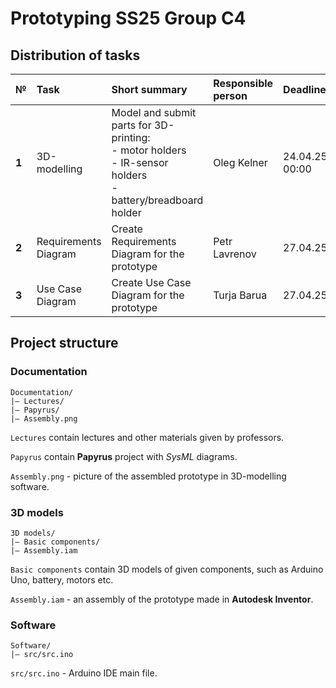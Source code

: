 # Prototyping SS25 Group C4

## Distribution of tasks

| №     | Task                 | Short summary                                                                                                           | Responsible person | Deadline       |    Status     |
|:------|:---------------------|:------------------------------------------------------------------------------------------------------------------------|:-------------------|:---------------|:-------------:|
| **1** | 3D-modelling         | Model and submit parts for 3D-printing: <br/> - motor holders<br/> - IR-sensor holders<br/> - battery/breadboard holder | Oleg Kelner        | 24.04.25 00:00 | *In process*  |
| **2** | Requirements Diagram | Create Requirements Diagram for the prototype                                                                           | Petr Lavrenov      | 27.04.25       | *In process*  |
| **3** | Use Case Diagram     | Create Use Case Diagram for the prototype                                                                               | Turja Barua        | 27.04.25       | *Not started* |

## Project structure

### Documentation

```
Documentation/
|— Lectures/
|— Papyrus/
|— Assembly.png
```

`Lectures` contain lectures and other materials given by professors.

`Papyrus` contain **Papyrus** project with *SysML* diagrams.

`Assembly.png` - picture of the assembled prototype in 3D-modelling software.

### 3D models

```
3D models/
|— Basic components/
|— Assembly.iam 
```

`Basic components` contain 3D models of given components, such as Arduino Uno, battery, motors etc.

`Assembly.iam` - an assembly of the prototype made in **Autodesk Inventor**.

### Software
```
Software/
|— src/src.ino
```

`src/src.ino` - Arduino IDE main file.

